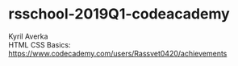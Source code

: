 # rsschool-2019Q1-codeacademy
Kyril Averka  
HTML CSS Basics: https://www.codecademy.com/users/Rassvet0420/achievements
